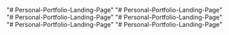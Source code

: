 "# Personal-Portfolio-Landing-Page" 
"# Personal-Portfolio-Landing-Page" 
"# Personal-Portfolio-Landing-Page" 
"# Personal-Portfolio-Landing-Page" 
"# Personal-Portfolio-Landing-Page" 
"# Personal-Portfolio-Landing-Page" 
